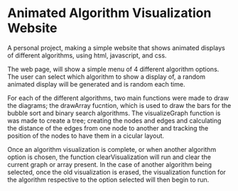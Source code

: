 # Animated Algorithm Visualization Website
A personal project, making a simple website that shows animated displays of different algorithms, using html, javascript, and css. 

The web page, will show a simple menu of 4 different algorithm options. The user can select which algorithm to show a display of, a random animated display will be generated and is random each time. 

For each of the different algorithms, two main functions were made to draw the diagrams; the drawArray fucntion, which is used to draw the bars for the bubble sort and binary search algorithms. The visualizeGraph function is was made to create a tree; creating the nodes and edges and calculating the distance of the edges from one node to another and tracking the position of the nodes to have them in a cicular layout.

Once an algorithm visualization is complete, or when another algorithm option is chosen, the function clearVisualization will run and clear the current graph or array present. In the case of another algorithm being selected, once the old visualization is erased, the visualization function for the algorithm respective to the option selected will then begin to run.
